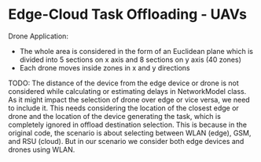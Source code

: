 # Edge-Cloud Task Offloading - UAVs

Drone Application:

- The whole area is considered in the form of an Euclidean plane which is divided into 5 sections on x axis and 8 sections on y axis (40 zones)
- Each drone moves inside zones in x and y directions

TODO: The distance of the device from the edge device or drone is not considered while calculating or estimating delays in NetworkModel class.
As it might impact the selection of drone over edge or vice versa, we need to include it.
This needs considering the location of the closest edge or drone and the location of the device generating the task, which is completely ignored in offload destination selection. This is because in the original code, the scenario is about selecting between WLAN (edge), GSM, and RSU (cloud). But in our scenario we consider both edge devices and drones using WLAN. 